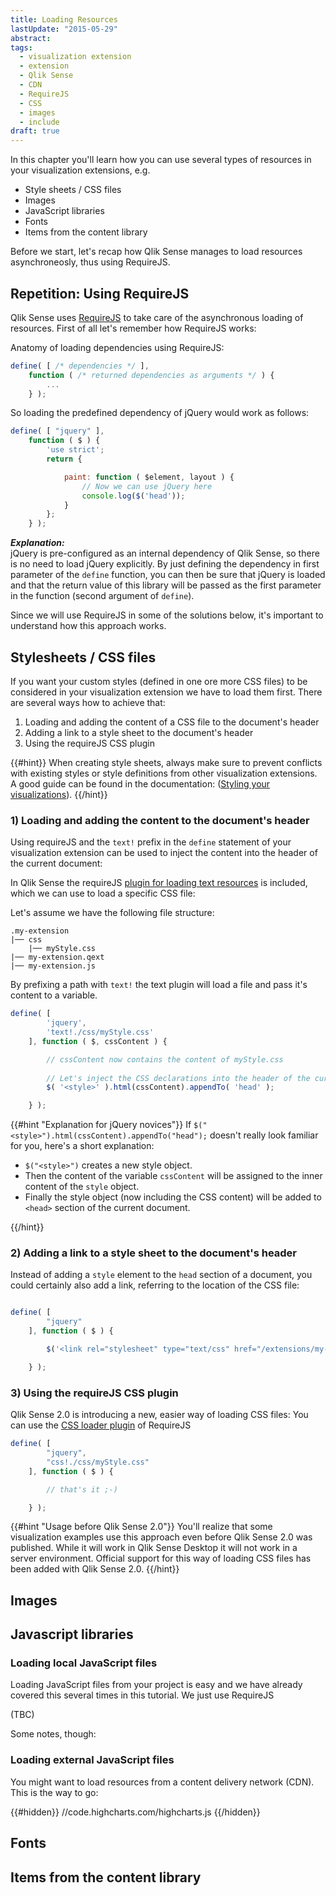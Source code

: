 ```yaml
---
title: Loading Resources
lastUpdate: "2015-05-29"
abstract:
tags:
  - visualization extension
  - extension
  - Qlik Sense
  - CDN
  - RequireJS
  - CSS
  - images
  - include
draft: true
---
```


In this chapter you'll learn how you can use several types of resources in your visualization extensions, e.g.

* Style sheets / CSS files
* Images
* JavaScript libraries
* Fonts
* Items from the content library

Before we start, let's recap how Qlik Sense manages to load resources asynchroneosly, thus using RequireJS.

## Repetition: Using RequireJS

Qlik Sense uses [RequireJS](http://requirejs.org/) to take care of the asynchronous loading of resources.
First of all let's remember how RequireJS works:

Anatomy of loading dependencies using RequireJS:
``` javascript
define( [ /* dependencies */ ],
	function ( /* returned dependencies as arguments */ ) {
		...
	} );
```

So loading the predefined dependency of jQuery would work as follows:

``` javascript
define( [ "jquery" ],
	function ( $ ) {
		'use strict';
		return {

			paint: function ( $element, layout ) {
				// Now we can use jQuery here
				console.log($('head'));
			}
		};
	} );
```

***Explanation:***  
jQuery is pre-configured as an internal dependency of Qlik Sense, so there is no need to load jQuery explicitly. By just defining the dependency in first parameter of the `define` function, you can then be sure that jQuery is loaded and that the return value of this library will be passed as the first parameter in the function (second argument of `define`).  

Since we will use RequireJS in some of the solutions below, it's important to understand how this approach works.


## Stylesheets / CSS files
If you want your custom styles (defined in one ore more CSS files) to be considered in your visualization extension we have to load them first.
There are several ways how to achieve that:

1) Loading and adding the content of a CSS file to the document's header
2) Adding a link to a style sheet to the document's header
3) Using the requireJS CSS plugin

{{#hint}}
When creating style sheets, always make sure to prevent conflicts with existing styles or style definitions from other visualization extensions.
A good guide can be found in the documentation: ([Styling your visualizations](http://help.qlik.com/sense/en-us/developer/#../Subsystems/Workbench/Content/BuildingExtensions/HowTos/working-with-styling.htm)).
{{/hint}}

### 1) Loading and adding the content to the document's header

Using requireJS and the `text!` prefix in the `define` statement of your visualization extension can be used to inject the content into the header of the current document:

In Qlik Sense the requireJS [plugin for loading text resources](https://github.com/requirejs/text) is included, which we can use to load a specific CSS file:

Let's assume we have the following file structure:

```batch
.my-extension
|── css
	|── myStyle.css
|── my-extension.qext
|── my-extension.js 

```


By prefixing a path with `text!` the text plugin will load a file and pass it's content to a variable.

```js
define( [ 
		'jquery',
		'text!./css/myStyle.css' 
	], function ( $, cssContent ) {

		// cssContent now contains the content of myStyle.css
		
		// Let's inject the CSS declarations into the header of the current document
		$( '<style>' ).html(cssContent).appendTo( 'head' );

	} );
```

{{#hint "Explanation for jQuery novices"}}
If `$("<style>").html(cssContent).appendTo("head");` doesn't really look familiar for you, here's a short explanation:

* `$("<style>")` creates a new style object.
* Then the content of the variable `cssContent` will be assigned to the inner content of the `style` object.
* Finally the style object (now including the CSS content) will be added to `<head>` section of the current document.

{{/hint}}

### 2) Adding a link to a style sheet to the document's header

Instead of adding a `style` element to the `head` section of a document, you could certainly also add a link, referring to the location of the CSS file:

```js

define( [ 
		"jquery"
	], function ( $ ) {

		$('<link rel="stylesheet" type="text/css" href="/extensions/my-extension/css/myStyle.css").appendTo("head");

	} );

```

### 3) Using the requireJS CSS plugin

Qlik Sense 2.0 is introducing a new, easier way of loading CSS files:
You can use the [CSS loader plugin](https://github.com/guybedford/require-css) of RequireJS

```js
define( [ 
		"jquery",
		"css!./css/myStyle.css" 
	], function ( $ ) {

		// that's it ;-)

	} );
```

{{#hint "Usage before Qlik Sense 2.0"}}
You'll realize that some visualization examples use this approach even before Qlik Sense 2.0 was published.
While it will work in Qlik Sense Desktop it will not work in a server environment. Official support for this way of loading CSS files has been added with Qlik Sense 2.0.
{{/hint}}

## Images

## Javascript libraries

### Loading local JavaScript files
Loading JavaScript files from your project is easy and we have already covered this several times in this tutorial.
We just use RequireJS

(TBC)

Some notes, though:


### Loading external JavaScript files
You might want to load resources from a content delivery network (CDN). This is the way to go:

{{#hidden}}
//code.highcharts.com/highcharts.js
{{/hidden}}

## Fonts

## Items from the content library



